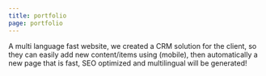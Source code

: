 ```yaml
---
title: portfolio
page: portfolio
---
```


A multi language fast website, we created a CRM solution for the client, so they can easily add new content/items using (mobile), then automatically a new page that is fast, SEO optimized and multilingual will be generated!
